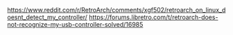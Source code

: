 https://www.reddit.com/r/RetroArch/comments/xgf502/retroarch_on_linux_doesnt_detect_my_controller/
https://forums.libretro.com/t/retroarch-does-not-recognize-my-usb-controller-solved/16985
